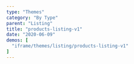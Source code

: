 ```yaml
---
type: "Themes"
category: "By Type"
parent: "Listing"
title: "products-listing-v1"
date: "2020-06-09"
demos: [
  "iframe/themes/listing/products-listing-v1"
]
---
```

